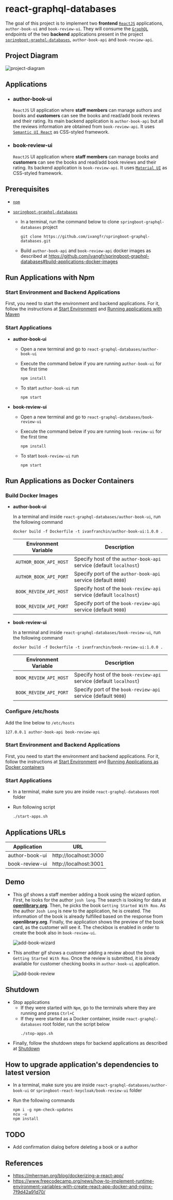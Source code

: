 # react-graphql-databases

The goal of this project is to implement two **frontend** [`ReactJS`](https://reactjs.org/) applications, `author-book-ui` and `book-review-ui`. They will consume the [`GraphQL`](https://graphql.org/) endpoints of the two **backend** applications present in the project [`springboot-graphql-databases`](https://github.com/ivangfr/springboot-graphql-databases), `author-book-api` and `book-review-api`.

## Project Diagram

![project-diagram](images/project-diagram-FE.png)

## Applications

- ### author-book-ui

  `ReactJS` UI application where **staff members** can manage authors and books and **customers** can see the books and read/add book reviews and their rating. Its main backend application is `author-book-api` but all the reviews information are obtained from `book-review-api`. It uses [`Semantic UI React`](https://react.semantic-ui.com/) as CSS-styled framework.

- ### book-review-ui

  `ReactJS` UI application where **staff members** can manage books and **customers** can see the books and read/add book reviews and their rating. Its backend application is `book-review-api`. It uses [`Material UI`](https://material-ui.com/) as CSS-styled framework. 

## Prerequisites

- [`npm`](https://www.npmjs.com/get-npm)
- [`springboot-graphql-databases`](https://github.com/ivangfr/springboot-graphql-databases)

  - In a terminal, run the command below to clone `springboot-graphql-databases` project
    ```
    git clone https://github.com/ivangfr/springboot-graphql-databases.git
    ```

  - Build `author-book-api` and `book-review-api` docker images as described at https://github.com/ivangfr/springboot-graphql-databases#build-applications-docker-images

## Run Applications with Npm

### Start Environment and Backend Applications

First, you need to start the environment and backend applications. For it, follow the instructions at [Start Environment](https://github.com/ivangfr/springboot-graphql-databases#start-environment) and [Running applications with Maven](https://github.com/ivangfr/springboot-graphql-databases#run-applications-with-maven)

### Start Applications

- **author-book-ui**

  - Open a new terminal and go to `react-graphql-databases/author-book-ui`

  - Execute the command below if you are running `author-book-ui` for the first time
    ```
    npm install
    ```

  - To start `author-book-ui` run
    ```
    npm start
    ```

- **book-review-ui**

  - Open a new terminal and go to `react-graphql-databases/book-review-ui`

  - Execute the command below if you are running `book-review-ui` for the first time
    ```
    npm install
    ```

  - To start `book-review-ui` run
    ```
    npm start
    ```

## Run Applications as Docker Containers

### Build Docker Images

- **author-book-ui**

  In a terminal and inside `react-graphql-databases/author-book-ui`, run the following command
  ```
  docker build -f Dockerfile -t ivanfranchin/author-book-ui:1.0.0 .
  ```

  | Environment Variable   | Description                                                         |
  | ---------------------- | ------------------------------------------------------------------- |
  | `AUTHOR_BOOK_API_HOST` | Specify host of the `author-book-api` service (default `localhost`) |
  | `AUTHOR_BOOK_API_PORT` | Specify port of the `author-book-api` service (default `8080`)      |
  | `BOOK_REVIEW_API_HOST` | Specify host of the `book-review-api` service (default `localhost`) |
  | `BOOK_REVIEW_API_PORT` | Specify port of the `book-review-api` service (default `9080`)      |

- **book-review-ui**

  In a terminal and inside `react-graphql-databases/book-review-ui`, run the following command
  ```
  docker build -f Dockerfile -t ivanfranchin/book-review-ui:1.0.0 .
  ```

  | Environment Variable   | Description                                                         |
  | ---------------------- | ------------------------------------------------------------------- |
  | `BOOK_REVIEW_API_HOST` | Specify host of the `book-review-api` service (default `localhost`) |
  | `BOOK_REVIEW_API_PORT` | Specify port of the `book-review-api` service (default `9080`)      |

### Configure /etc/hosts

Add the line below to `/etc/hosts`
```
127.0.0.1 author-book-api book-review-api
```

### Start Environment and Backend Applications

First, you need to start the environment and backend applications. For it, follow the instructions at [Start Environment](https://github.com/ivangfr/springboot-graphql-databases#start-environment) and [Running Applications as Docker containers](https://github.com/ivangfr/springboot-graphql-databases#run-applications-as-docker-containers)

### Start Applications

- In a terminal, make sure you are inside `react-graphql-databases` root folder

- Run following script
  ```
  ./start-apps.sh
  ```

## Applications URLs

| Application    | URL                   |
| -------------- | --------------------- |
| author-book-ui | http://localhost:3000 |
| book-review-ui | http://localhost:3001 |

## Demo

- This gif shows a staff member adding a book using the wizard option. First, he looks for the author `josh long`. The search is looking for data at [**openlibrary.org**](https://openlibrary.org/). Then, he picks the book `Getting Started With Roo`. As the author `Josh Long` is new to the application, he is created. The information of the book is already fulfilled based on the response from **openlibrary.org**. Finally, the application shows the preview of the book card, as the customer will see it. The checkbox is enabled in order to create the book also in `book-review-ui`.

  ![add-book-wizard](images/add-book-wizard.gif)

- This another gif shows a customer adding a review about the book `Getting Started With Roo`. Once the review is submitted, it is already available for customer checking books in `author-book-ui` application.

  ![add-book-review](images/add-book-review.gif)

## Shutdown

- Stop applications
  - If they were started with `Npm`, go to the terminals where they are running and press `Ctrl+C`
  - If they were started as a Docker container, inside `react-graphql-databases` root folder, run the script below
    ```
    ./stop-apps.sh
    ```
- Finally, follow the shutdown steps for backend applications as described at [Shutdown](https://github.com/ivangfr/springboot-graphql-databases#shutdown)

## How to upgrade application's dependencies to latest version

- In a terminal, make sure you are inside `react-graphql-databases/author-book-ui` or `springboot-react-keycloak/book-review-ui` folder

- Run the following commands
  ```
  npm i -g npm-check-updates
  ncu -u
  npm install
  ```

## TODO

- Add confirmation dialog before deleting a book or a author

## References

- https://mherman.org/blog/dockerizing-a-react-app/
- https://www.freecodecamp.org/news/how-to-implement-runtime-environment-variables-with-create-react-app-docker-and-nginx-7f9d42a91d70/